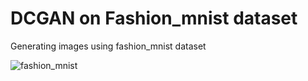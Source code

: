 # DCGAN on Fashion_mnist dataset</br>
 Generating images using fashion_mnist dataset

![fashion_mnist](https://user-images.githubusercontent.com/71878421/161972898-a6f72b0c-c09b-4eb8-96ef-111ed0e98068.gif)
